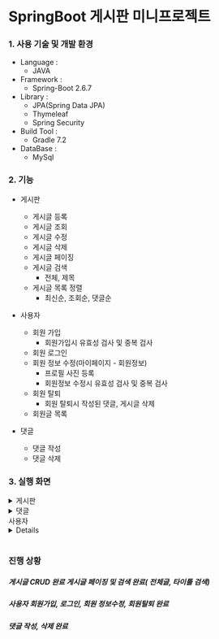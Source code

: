
# SpringBoot 게시판 미니프로젝트


### 1. 사용 기술 및 개발 환경
  * Language :
    * JAVA
  * Framework :
    *  Spring-Boot 2.6.7
  * Library :
    *  JPA(Spring Data JPA)
    *  Thymeleaf
    *  Spring Security
  * Build Tool :
    *  Gradle 7.2
  * DataBase :
    *  MySql

### 2. 기능
  * 게시판
    *  게시글 등록
    *  게시글 조회
    *  게시글 수정
    *  게시글 삭제
    *  게시글 페이징
    *  게시글 검색
       *  전체, 제목
    *  게시글 목록 정렬
       *  최신순, 조회순, 댓글순

  * 사용자
    * 회원 가입
       *  회원가입시 유효성 검사 및 중복 검사
    *  회원 로그인
    *  회원 정보 수정(마이페이지 - 회원정보)
       *  프로필 사진 등록
       *  회원정보 수정시 유효성 검사 및 중복 검사
    *  회원 탈퇴
       *  회원 탈퇴시 작성된 댓글, 게시글 삭제
    *  회원글 목록
  
  * 댓글
    *  댓글 작성
    *  댓글 삭제
    
### 3. 실행 화면
<details markdown="1">
<summary>게시판</summary>
1-1. 게시글 전체목록 화면 (기본 최신순 정렬)
<img width="1598" alt="Screen Shot 2022-07-06 at 15 57 23" src="https://user-images.githubusercontent.com/87481519/177488542-00fd21fa-ec4b-407c-9fc6-f2e5b62d0af7.png">
1-2. 게시글 전체목록 화면 (조회수순 정렬)
<img width="1598" alt="Screen Shot 2022-07-06 at 16 00 13" src="https://user-images.githubusercontent.com/87481519/177489412-4f265f6a-f041-4d3f-805d-51ef390e21aa.png">
1-3. 게시글 전체목록 화면 (댓글순 정렬)
<img width="1598" alt="Screen Shot 2022-07-06 at 16 00 36" src="https://user-images.githubusercontent.com/87481519/177489523-cbadbf3d-e9a9-4eee-ad6b-c5402c1f5193.png">

2. 게시글 등록
2-1. 게시글 제목 입력 안하도 등록 버튼 누를시 제목 입력 요구 알림창이 뜬다
<img width="1598" alt="Screen Shot 2022-07-06 at 16 04 29" src="https://user-images.githubusercontent.com/87481519/177489970-e16d9d82-be28-4af8-b845-cbac128d4a29.png">
2-2. 게시글 등록 완료 알림창
<img width="1598" alt="Screen Shot 2022-07-06 at 16 06 08" src="https://user-images.githubusercontent.com/87481519/177490126-a734ca54-1a9e-48d6-ace6-7f2842e7abb6.png">

3. 게시글 상세보기
3-1. 게시글 상세보기 화면
<img width="1598" alt="Screen Shot 2022-07-06 at 16 07 44" src="https://user-images.githubusercontent.com/87481519/177490456-cad56687-f4c1-4c3e-96be-1a670c25c62d.png">
3-2. 다른 유저가 쓴 글 상세보기(수정, 삭제 버튼이 없다)
<img width="1598" alt="Screen Shot 2022-07-06 at 16 14 52" src="https://user-images.githubusercontent.com/87481519/177491862-e0a6823a-f97e-4a61-b31d-fa7817e6ef37.png">

4 게시글 수정하기
4-1. 게시글 수정화면
<img width="1598" alt="Screen Shot 2022-07-06 at 16 08 41" src="https://user-images.githubusercontent.com/87481519/177490726-703455f2-4f36-4506-b42b-60a3a5d2cca4.png">
4-2. 게시글 수정 완료 알림창
<img width="1598" alt="Screen Shot 2022-07-06 at 16 08 53" src="https://user-images.githubusercontent.com/87481519/177490823-7044513c-8568-4ddd-94b1-797df3fa02f2.png">
4-3. 게시글 수정 완료후 화면
<img width="1598" alt="Screen Shot 2022-07-06 at 16 10 21" src="https://user-images.githubusercontent.com/87481519/177490909-0406670e-5b1e-4904-b9a8-2ef5ba8c9728.png">
4-4. 게시글 수정 후 게시글 전체목록 화면
<img width="1598" alt="Screen Shot 2022-07-06 at 16 11 55" src="https://user-images.githubusercontent.com/87481519/177491349-b25c5f9a-819f-44a2-8477-2dd860bc4bae.png">

5 게시글 삭제 
5-1. 게시글 삭제버튼 알림창
<img width="1598" alt="Screen Shot 2022-07-06 at 16 11 09" src="https://user-images.githubusercontent.com/87481519/177491075-f8454657-ff62-4b4c-9c76-fed03c5a08bb.png">
5-2. 게시글 삭제 완료 알림창
<img width="1598" alt="Screen Shot 2022-07-06 at 16 14 02" src="https://user-images.githubusercontent.com/87481519/177491613-e2319d42-cb8a-4029-9e69-f4ed50fa367a.png">

6. 페이징
6-1. 페이지 버튼 불렀을 때, 게시글 목록 화면
<img width="1598" alt="Screen Shot 2022-07-06 at 16 45 30" src="https://user-images.githubusercontent.com/87481519/177497497-3cf4fca6-5be1-4c7d-b045-0302531dbd3f.png">

7. 게시글 검색
7-1. 전체로 검색
<img width="1598" alt="Screen Shot 2022-07-06 at 16 46 13" src="https://user-images.githubusercontent.com/87481519/177498302-29f5f652-4e92-454e-9946-1702d168c7bd.png">
7-2. 전체로 검색 결과 화면
<img width="1598" alt="Screen Shot 2022-07-06 at 16 46 50" src="https://user-images.githubusercontent.com/87481519/177498412-0a98a935-6448-40a9-a0d0-3ccc7fdd9592.png">
7-3. 제목으로 검색
<img width="1598" alt="Screen Shot 2022-07-06 at 16 48 13" src="https://user-images.githubusercontent.com/87481519/177498485-22767376-49df-4bf0-84e7-77237ef834de.png">
7-4. 제목으로 검색 결과 화면
<img width="1598" alt="Screen Shot 2022-07-06 at 16 51 30" src="https://user-images.githubusercontent.com/87481519/177498638-ae3bb0f2-74f1-431d-a47b-c23c93d10e53.png">
</details>

<details markdown="1">
<summary>댓글</summary>
1-1. 댓글 등록
<img width="1598" alt="Screen Shot 2022-07-06 at 16 16 35" src="https://user-images.githubusercontent.com/87481519/177492177-907fe76a-1c55-48dc-972d-c2d3baaaac84.png">
1-2. 댓글 등록 완료후 화면
<img width="1598" alt="Screen Shot 2022-07-06 at 16 17 53" src="https://user-images.githubusercontent.com/87481519/177492315-770421c7-dfb8-4aec-bce6-a8b634510ddd.png">

2-1. 댓글 삭제
<img width="1598" alt="Screen Shot 2022-07-06 at 16 18 17" src="https://user-images.githubusercontent.com/87481519/177492402-7dd68835-b5f0-492b-b77e-4e0d9f605e2d.png">
2-2. 댓글 삭제 완료 알림창
<img width="1598" alt="Screen Shot 2022-07-06 at 16 19 07" src="https://user-images.githubusercontent.com/87481519/177492545-2144753b-c3d2-4620-90f2-0a0f24c7d3b1.png">
</details>

<summary>사용자</summary>
<details markdown="1">
1. 로그인 화면
<img width="1598" alt="Screen Shot 2022-07-06 at 16 20 26" src="https://user-images.githubusercontent.com/87481519/177493031-33369924-c1c6-4cf9-b9ba-f45253d50b99.png">

2. 회원가입 화면
<img width="1598" alt="Screen Shot 2022-07-06 at 16 23 06" src="https://user-images.githubusercontent.com/87481519/177493243-79b75759-8ad4-4731-8c96-638c67f9e7f7.png">
2-1. 회원 가입 입력란에 입력 없이 회원가입 버튼 눌렀을 경우
<img width="1598" alt="Screen Shot 2022-07-06 at 16 20 41" src="https://user-images.githubusercontent.com/87481519/177494227-2c5457a8-a542-4b0f-85f6-96b47e5cde47.png">
2-2. 회원 중복 체크 
<img width="1598" alt="Screen Shot 2022-07-06 at 16 21 22" src="https://user-images.githubusercontent.com/87481519/177494481-aadad5da-cf11-4627-aa22-99320bc5440c.png">

3. 회원정보 수정
3-1. 마이페이지 - 내정보 화면
<img width="1598" alt="Screen Shot 2022-07-06 at 16 30 45" src="https://user-images.githubusercontent.com/87481519/177494880-d0d2e60a-31c4-4302-a46f-1af41d514c55.png">
3-2. 내 정보 수정시 비밀번호 입력없이 내정보 수정 버튼을 눌렀을 경우
<img width="1598" alt="Screen Shot 2022-07-06 at 16 35 02" src="https://user-images.githubusercontent.com/87481519/177495956-49f2ea15-c775-4c4b-96f7-972d9041ef23.png">
3-3. 내 정보 수정시 중복 이메일로 수정할 경우
<img width="1598" alt="Screen Shot 2022-07-06 at 16 35 28" src="https://user-images.githubusercontent.com/87481519/177496132-6cd5d5af-371d-49a1-a0e2-b6f1d7a8159a.png">
3-4. 내 정보 수정시 중복 닉네임으로 수정할 경우
<img width="1598" alt="Screen Shot 2022-07-06 at 16 36 04" src="https://user-images.githubusercontent.com/87481519/177496221-36d52e53-eac3-4808-b74d-faee2978bf0a.png">
3-5. 내정보 수정 완료 알림창
<img width="1598" alt="Screen Shot 2022-07-06 at 16 36 31" src="https://user-images.githubusercontent.com/87481519/177496360-20b03e6a-5a7f-44d0-8db6-bd8826dc7059.png">
3-6. 내정보 수정 완료후 마이페이지 - 내정보 화면
<img width="1598" alt="Screen Shot 2022-07-06 at 16 36 38" src="https://user-images.githubusercontent.com/87481519/177496449-e13bc1c8-af61-4769-9d91-4f564c96dc1f.png">

4. 내가 작성한 게시글 목록 화면
<img width="1598" alt="Screen Shot 2022-07-06 at 16 36 54" src="https://user-images.githubusercontent.com/87481519/177496512-4f4d428f-a191-4ed5-96bb-e9fce4692b57.png">

5. 로그아웃시 바로 로그인 화면으로 이동

</details>

#
### 진행 상황
##### 게시글 CRUD 완료 게시글 페이징 및 검색 완료( 전체글, 타이틀 검색)
##### 사용자 회원가입, 로그인, 회원 정보수정, 회원탈퇴 완료
##### 댓글 작성, 삭제 완료


    
  



